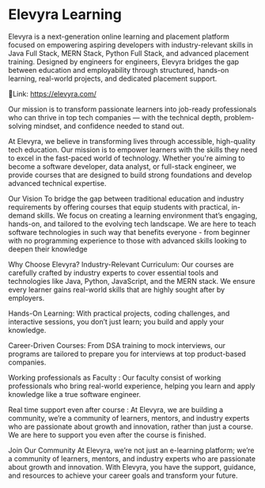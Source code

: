 # Elevyra Learning


Elevyra is a next-generation online learning and placement platform focused on empowering aspiring developers with industry-relevant skills in Java Full Stack, MERN Stack, Python Full Stack, and advanced placement training. Designed by engineers for engineers, Elevyra bridges the gap between education and employability through structured, hands-on learning, real-world projects, and dedicated placement support.

🔗Link: https://elevyra.com/

Our mission is to transform passionate learners into job-ready professionals who can thrive in top tech companies — with the technical depth, problem-solving mindset, and confidence needed to stand out.

At Elevyra, we believe in transforming lives through accessible, high-quality tech education. Our mission is to empower learners with the skills they need to excel in the fast-paced world of technology. Whether you're aiming to become a software developer, data analyst, or full-stack engineer, we provide courses that are designed to build strong foundations and develop advanced technical expertise.

Our Vision
To bridge the gap between traditional education and industry requirements by offering courses that equip students with practical, in-demand skills. We focus on creating a learning environment that’s engaging, hands-on, and tailored to the evolving tech landscape. We are here to teach software technologies in such way that benefits everyone - from beginner with no programming experience to those with advanced skills looking to deepen their knowledge

Why Choose Elevyra?
Industry-Relevant Curriculum: Our courses are carefully crafted by industry experts to cover essential tools and technologies like Java, Python, JavaScript, and the MERN stack. We ensure every learner gains real-world skills that are highly sought after by employers.

Hands-On Learning: With practical projects, coding challenges, and interactive sessions, you don’t just learn; you build and apply your knowledge.

Career-Driven Courses: From DSA training to mock interviews, our programs are tailored to prepare you for interviews at top product-based companies.

Working professionals as Faculty : Our faculty consist of working professionals who bring real-world experience, helping you learn and apply knowledge like a true software engineer.

Real time support even after course : At Elevyra, we are building a community, we’re a community of learners, mentors, and industry experts who are passionate about growth and innovation, rather than just a course. We are here to support you even after the course is finished.

Join Our Community
At Elevyra, we’re not just an e-learning platform; we’re a community of learners, mentors, and industry experts who are passionate about growth and innovation. With Elevyra, you have the support, guidance, and resources to achieve your career goals and transform your future.
